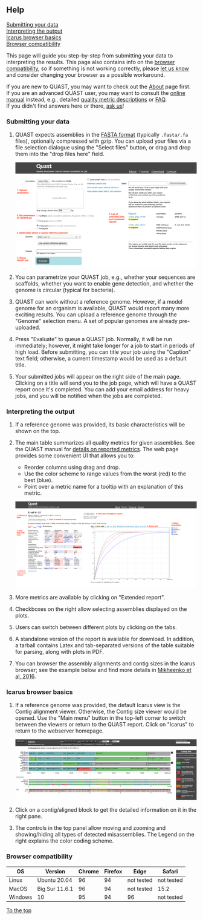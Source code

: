 <a name="top"></a>
## Help

[Submitting your data](#submit)  
[Interpreting the output](#output)  
[Icarus browser basics](#icarus)  
[Browser compatibility](#compatibility)  

This page will guide you step-by-step from submitting your data to interpreting the results. This page also contains info on the [browser compatibility](#compatibility), so if something is not working correctly, please [let us know](contact.md) and consider changing your browser as a possible workaround.

If you are new to QUAST, you may want to check out the [About](about.md) page first.  
If you are an advanced QUAST user, you may want to consult the [online manual](http://cab.cc.spbu.ru/quast/manual.html) instead, e.g., detailed [quality metric descriptions](http://cab.cc.spbu.ru/quast/manual.html#sec3.1) or [FAQ](http://cab.cc.spbu.ru/quast/manual.html#sec7).  
If you didn't find answers here or there, [ask us](contact.md)!

<a name="submit"></a>
### Submitting your data

1. QUAST expects assemblies in the [FASTA format](https://en.wikipedia.org/wiki/FASTA_format) (typically `.fasta/.fa` files), optionally compressed with gzip. You can upload your files via a file selection dialogue using the "Select files" button, or drag and drop them into the "drop files here" field. 

     ![Main view](img/quast_main_view.png)

2. You can parametrize your QUAST job, e.g., whether your sequences are scaffolds, whether you want to enable gene detection, and whether the genome is circular (typical for bacteria).

3. QUAST can work without a reference genome. However, if a model genome for an organism is available, QUAST would report many more exciting results. You can upload a reference genome through the "Genome" selection menu. A set of popular genomes are already pre-uploaded.

4. Press "Evaluate" to queue a QUAST job. Normally, it will be run immediately; however, it might take longer for a job to start in periods of high load. Before submitting, you can title your job using the "Caption" text field; otherwise, a current timestamp would be used as a default title.

5. Your submitted jobs will appear on the right side of the main page. Clicking on a title will send you to the job page, which will have a QUAST report once it's completed. You can add your email address for heavy jobs, and you will be notified when the jobs are completed.

<a name="output"></a>
### Interpreting the output

1. If a reference genome was provided, its basic characteristics will be shown on the top.

2. The main table summarizes all quality metrics for given assemblies. See the QUAST manual for [details on reported metrics](http://cab.cc.spbu.ru/quast/manual.html#sec3.1). The web page provides some convenient UI that allows you to:
	* Reorder columns using drag and drop.
	* Use the color scheme to range values from the worst (red) to the best (blue).
	* Point over a metric name for a tooltip with an explanation of this metric.

    ![Report view](img/quast_report_view.png)

3. More metrics are available by clicking on "Extended report".
4. Checkboxes on the right allow selecting assemblies displayed on the plots.
5. Users can switch between different plots by clicking on the tabs.
6. A standalone version of the report is available for download. In addition, a tarball contains Latex and tab-separated versions of the table suitable for parsing, along with plots in PDF.
7. You can browser the assembly alignments and contig sizes in the Icarus browser; see the example below and find more details in [Mikheenko et al, 2016](https://doi.org/10.1093/bioinformatics/btw379).

<a name="icarus"></a>
### Icarus browser basics

1. If a reference genome was provided, the default Icarus view is the Contig alignment viewer. Otherwise, the Contig size viewer would be opened. Use the "Main menu" button in the top-left corner to switch between the viewers or return to the QUAST report. Click on "Icarus" to return to the webserver homepage.

    ![Icarus view](img/quast_icarus.png)

2. Click on a contig/aligned block to get the detailed information on it in the right pane. 
3. The controls in the top panel allow moving and zooming and showing/hiding all types of detected misassemblies. The Legend on the right explains the color coding scheme.

<a name="compatibility"></a>
### Browser compatibility

| OS      | Version           | Chrome | Firefox | Edge | Safari |
| --------| ------------------|--------|---------|------|--------|
| Linux   | Ubuntu 20.04      | 96 | 94 | not tested | not tested |
| MacOS   | Big Sur 11.6.1    | 96 | 94 | not tested  | 15.2 |
| Windows | 10 	              | 95 | 94 | 96 | not tested |


[To the top](#top)



